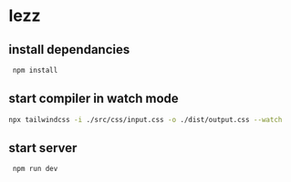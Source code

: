# Iezz

## install dependancies

```sh
 npm install
```

## start compiler in watch mode

```sh
npx tailwindcss -i ./src/css/input.css -o ./dist/output.css --watch
```

## start server

```sh
 npm run dev
```
